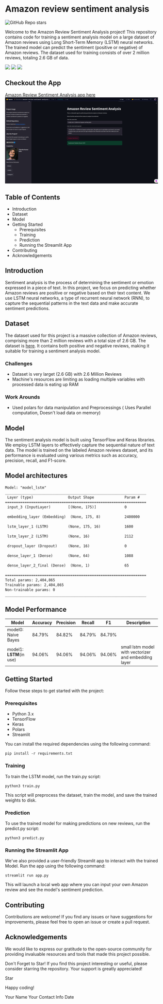 # Amazon review sentiment analysis
![GitHub Repo stars](https://img.shields.io/github/stars/tikendraw/Amazon-review-sentiment-analysis?style=flat&logo=github&logoColor=white&label=Github%20Stars)

Welcome to the Amazon Review Sentiment Analysis project! This repository contains code for training a sentiment analysis model on a large dataset of Amazon reviews using Long Short-Term Memory (LSTM) neural networks. The trained model can predict the sentiment (positive or negative) of Amazon reviews. The dataset used for training consists of over 2 million reviews, totaling 2.6 GB of data.

<img src='https://img.shields.io/badge/TensorFlow-FF6F00?style=for-the-badge&logo=tensorflow&logoColor=white'>

<img src='https://img.shields.io/badge/scikit--learn-%23F7931E.svg?style=for-the-badge&logo=scikit-learn&logoColor=white'>

<img src='https://img.shields.io/badge/Polars-CD792C.svg?style=for-the-badge&logo=Polars&logoColor=white'>


## Checkout the App
[Amazon Review Sentiment Analysis app here](https://huggingface.co/spaces/tikendraw/amazon-review-sentiment-analysis)
![Amazon Review Sentiment Analysis](./src/app.png)


## Table of Contents
* Introduction
* Dataset
* Model
* Getting Started
    * Prerequisites
    * Training
    * Prediction
    * Running the Streamlit App
* Contributing
* Acknowledgements

## Introduction
Sentiment analysis is the process of determining the sentiment or emotion expressed in a piece of text. In this project, we focus on predicting whether Amazon reviews are positive or negative based on their text content. We use LSTM neural networks, a type of recurrent neural network (RNN), to capture the sequential patterns in the text data and make accurate sentiment predictions.

## Dataset
The dataset used for this project is a massive collection of Amazon reviews, comprising more than 2 million reviews with a total size of 2.6 GB. The dataset is [ here](https://www.kaggle.com/datasets/kritanjalijain/amazon-reviews). It contains both positive and negative reviews, making it suitable for training a sentiment analysis model.

### Challenges 
* Dataset is very larget (2.6 GB) with 2.6 Million Reviews
* Machine's resources are limiting as loading multiple variables with processed data is eating up RAM

### Work Arounds
* Used polars for data manipulation and Preprocessings ( Uses Parallel computation, Doesn't load data on memory)

## Model
The sentiment analysis model is built using TensorFlow and Keras libraries. We employ LSTM layers to effectively capture the sequential nature of text data. The model is trained on the labeled Amazon reviews dataset, and its performance is evaluated using various metrics such as accuracy, precision, recall, and F1-score.

## Model architectures
```
Model: "model_lstm"
_________________________________________________________________
 Layer (type)                Output Shape              Param #   
=================================================================
 input_3 (InputLayer)        [(None, 175)]             0         
                                                                 
 embedding_layer (Embedding)  (None, 175, 8)           2400000   
                                                                 
 lstm_layer_1 (LSTM)         (None, 175, 16)           1600      
                                                                 
 lstm_layer_2 (LSTM)         (None, 16)                2112      
                                                                 
 dropout_layer (Dropout)     (None, 16)                0         
                                                                 
 dense_layer_1 (Dense)       (None, 64)                1088      
                                                                 
 dense_layer_2_final (Dense)  (None, 1)                65        
                                                                 
=================================================================
Total params: 2,404,865
Trainable params: 2,404,865
Non-trainable params: 0
_________________________________________________________________
```
## Model Performance

| Model             | Accuracy           | Precision          | Recall             | F1                 | Description                                      |
|-------------------|--------------------|--------------------|--------------------|--------------------|--------------------------------------------------|
| model0: Naive Bayes | 84.79% | 84.82% | 84.79% | 84.79% |  |
| model1: **LSTM**(in use)      | 94.06%   | 94.06% | 94.06% | 94.06% | small lstm model with vectorizer and embedding layer |

## Getting Started
Follow these steps to get started with the project:

### Prerequisites
* Python 3.x
* TensorFlow
* Keras
* Polars
* Streamlit

You can install the required dependencies using the following command:

```
pip install -r requirements.txt
```

### Training
To train the LSTM model, run the train.py script:

```
python3 train.py
```
This script will preprocess the dataset, train the model, and save the trained weights to disk.

### Prediction

To use the trained model for making predictions on new reviews, run the predict.py script:

```
python3 predict.py
```
### Running the Streamlit App
We've also provided a user-friendly Streamlit app to interact with the trained
Model. Run the app using the following command:
```
streamlit run app.py
```
This will launch a local web app where you can input your own Amazon review and see the model's sentiment prediction.

## Contributing
Contributions are welcome! If you find any issues or have suggestions for improvements, please feel free to open an issue or create a pull request.


## Acknowledgements
We would like to express our gratitude to the open-source community for providing invaluable resources and tools that made this project possible.

Don't Forget to Star!
If you find this project interesting or useful, please consider starring the repository. Your support is greatly appreciated!

Star

Happy coding!

Your Name
Your Contact Info
Date